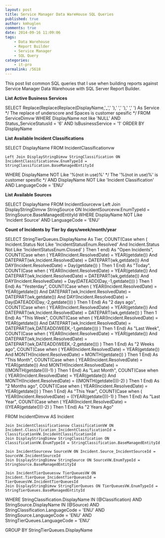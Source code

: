 ```yaml
---
layout: post
title: Service Manager Data WareHouse SQL Queries
published: true
author: kmhuglen
comments: true
date: 2014-09-16 11:09:06
tags:
    - Data Warehouse
    - Report Builder
    - Service Manager
    - SQL Query
categories:
    - it-pro
permalink: /5618
---
```

This post list common SQL queries that I use when building reports against Service Manager Data Warehouse with SQL Server Report Builder.
  


**List Active Business Services**

SELECT
	Replace(Replace(Replace(DisplayName,'_',' '),' ',' '),' ',' ') As Service 
	*/ The replace of underscore and Spaces is customer spesific */
FROM 
	ServiceDimvw
WHERE
	DisplayName not like 'NULL'
	AND
	Status_ServiceStatusId = '6'
	AND
	IsBusinessService = '1'
ORDER BY
	DisplayName


**List Available Incident Classifications**

SELECT 
	DisplayName
FROM
	IncidentClassificationvw
	
	Left Join DisplayStringDimvw StringClassification ON IncidentClassificationvw.EnumTypeId = StringClassification.BaseManagedEntityId

WHERE
	DisplayName NOT Like '%(not in use)%'
	*/ The '%(not in use)%' is customer spesific */
	AND
	DisplayName NOT Like 'Incident Classification'
	AND
	LanguageCode = 'ENU'


**List Available Sources**

SELECT 
	DisplayName
FROM
	IncidentSourcevw
	Left Join DisplayStringDimvw StringSource ON IncidentSourcevw.EnumTypeId = StringSource.BaseManagedEntityId
WHERE
	DisplayName NOT Like 'Incident Source'
	AND
	LanguageCode = 'ENU'


**Count of Incidents by Tier by days/week/month/year**

SELECT
	StringTierQueues.DisplayName As Tier,
	COUNT(Case when 
		(
			Incident.Status Not Like 'IncidentStatusEnum.Resolved' 
			And
			Incident.Status Not Like 'IncidentStatusEnum.Closed'
		)
		Then 1 end)	As "Open Incidents",
	COUNT(Case when
		(
			YEAR(Incident.ResolvedDate) = YEAR(getdate())
			And
			DATEPART(wk,Incident.ResolvedDate) = DATEPART(wk,getdate())
			And
			DAY(Incident.ResolvedDate) = Day(getdate())
		)
		Then 1 End) As "Today", 
	COUNT(Case when
		(
			YEAR(Incident.ResolvedDate) = YEAR(getdate())
			And
			DATEPART(wk,Incident.ResolvedDate) = DATEPART(wk,getdate())
			And
			DAY(Incident.ResolvedDate) = Day(DATEADD(Day,-1,getdate()))
		)
		Then 1 End) As "Yesterday",
	COUNT(Case when
		(
			YEAR(Incident.ResolvedDate) = YEAR(getdate())
			And
			DATEPART(wk,Incident.ResolvedDate) = DATEPART(wk,getdate())
			And
			DAY(Incident.ResolvedDate) = Day(DATEADD(Day,-2,getdate()))
		)
		Then 1 End) As "2 days ago",
	COUNT(Case when
		(
			YEAR(Incident.ResolvedDate) = YEAR(getdate())
			And
			DATEPART(wk,Incident.ResolvedDate) = DATEPART(wk,getdate())
		)
		Then 1 End) As "This Week",
	COUNT(Case when
		(
			YEAR(Incident.ResolvedDate) = YEAR(getdate())
			And
			DATEPART(wk,Incident.ResolvedDate) = DATEPART(wk,DATEADD(WEEK,-1,getdate()))
		)
		Then 1 End) As "Last Week",
	COUNT(Case when
		(
			YEAR(Incident.ResolvedDate) = YEAR(getdate())
			And
			DATEPART(wk,Incident.ResolvedDate) = DATEPART(wk,DATEADD(WEEK,-2,getdate()))
		)
		Then 1 End) As "2 Weeks ago",
	COUNT(Case when
		(
			YEAR(Incident.ResolvedDate) = YEAR(getdate())
			And
			MONTH(Incident.ResolvedDate) = MONTH(getdate())
		)
		Then 1 End) As "This Month",
	COUNT(Case when
		(
			YEAR(Incident.ResolvedDate) = YEAR(getdate())
			And
			MONTH(Incident.ResolvedDate) = ((MONTH(getdate()))-1)
		)
		Then 1 End) As "Last Month",
	COUNT(Case when
		(
			YEAR(Incident.ResolvedDate) = YEAR(getdate())
			And
			MONTH(Incident.ResolvedDate) = ((MONTH(getdate()))-2)
		)
		Then 1 End) As "2 Months ago",
	COUNT(Case when
		(
			YEAR(Incident.ResolvedDate) = YEAR(getdate())
		)
		Then 1 End) As "This Year",
	COUNT(Case when
		(
			YEAR(Incident.ResolvedDate) = ((YEAR(getdate()))-1)
		)
		Then 1 End) As "Last Year",
	COUNT(Case when
		(
			YEAR(Incident.ResolvedDate) = ((YEAR(getdate()))-2)
		)
		Then 1 End) As "2 Years Ago"
		
FROM 
	IncidentDimvw AS Incident

	Join IncidentClassificationvw ClassificationVW ON Incident.Classification_IncidentClassificationId = ClassificationVW.IncidentClassificationId
	Join DisplayStringDimvw StringClassification ON ClassificationVW.EnumTypeId = StringClassification.BaseManagedEntityId

	Join IncidentSourcevw SourceVW ON Incident.Source_IncidentSourceId = SourceVW.IncidentSourceId
	Join DisplayStringDimvw StringSource ON SourceVW.EnumTypeId = StringSource.BaseManagedEntityId

	Join IncidentTierQueuesvw TierQueuesVW ON Incident.TierQueue_IncidentTierQueuesId = TierQueuesVW.IncidentTierQueuesId 
	Join DisplayStringDimvw StringTierQueues ON TierQueuesVW.EnumTypeId = StringTierQueues.BaseManagedEntityId

WHERE 
	StringClassification.DisplayName IN (@Classification)
	AND
	StringSource.DisplayName IN (@Source)
	AND
	StringClassification.LanguageCode = 'ENU'
	AND
	StringSource.LanguageCode = 'ENU'
	AND
	StringTierQueues.LanguageCode = 'ENU'
	
	  
GROUP BY 
	StringTierQueues.DisplayName
